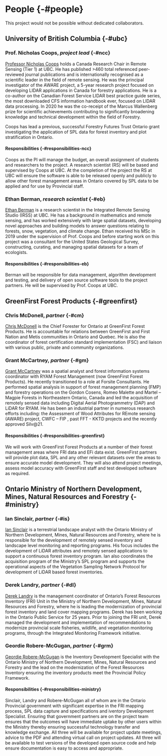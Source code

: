 # People {-#people}

This project would not be possible without dedicated collaborators.

## University of British Columbia {-#ubc}

### Prof. Nicholas Coops, *project lead* {-#ncc}

[Professor Nicholas Coops](https://forestry.ubc.ca/faculty-profile/nicholas-coops/) holds a Canada Research Chair in Remote Sensing (Tier 1) at UBC. He has published >460 total referenced peer-reviewed journal publications and is internationally recognised as a scientific leader in the field of remote sensing. He was the principal investigator of the AWARE project, a 5-year research project focused on developing LIDAR applications in Canada for forestry applications. He is a co-author on the Canadian Forest Service LIDAR best practice guide series, the most downloaded CFS information handbook ever, focused on LIDAR data processing. In 2020 he was the co-receipt of the Marcus Wallenberg prize for scientific achievements contributing to significantly broadening knowledge and technical development within the field of Forestry.

Coops has lead a previous, successful Forestry Futures Trust Ontario grant investigating the application of SPL data for forest inventory and plot stratification in Ontario. 

#### Responsibilities {-#responsibilities-ncc}

Coops as the PI will manage the budget, an overall assignment of students and researchers to the project. A research scientist (RS) will be based and supervised by Coops at UBC. At the completion of the project the RS at UBC will ensure the software is able to be released openly and publicly to allow other forest management areas in Ontario covered by SPL data to be applied and for use by Provincial staff.

### Ethan Berman, *research scientist* {-#eb}

[Ethan Berman](linkedin.com/in/ethan-berman) is a research scientist in the Integrated Remote Sensing Studio (IRSS) at UBC. He has a background in mathematics and remote sensing, and has worked extensively with large spatial datasets, developing novel approaches and building models to answer questions relating to forests, snow, vegetation, and climate change. Ethan received his MSc in 2019 under the supervision of Prof. Coops and before starting work on this project was a consultant for the United States Geological Survey, constructing, curating, and managing spatial datasets for a team of ecologists. 

#### Responsibilities {-#responsibilities-eb}

Berman will be responsible for data management, algorithm development and testing, and delivery of open source software tools to the project partners. He will be supervised by Prof. Coops at UBC.

## GreenFirst Forest Products {-#greenfirst}

### Chris McDonell, *partner* {-#cm}

[Chris McDonell](linkedin.com/in/chris-mcdonell-45759113) is the Chief Forester for Ontario at GreenFirst Forest Products. He is accountable for relations between GreenFirst and First Nation and Metis communities in Ontario and Quebec. He is also the coordinator of forest certification standard implementation (FSC) and liaison with various public, private and community organizations.

### Grant McCartney, *partner* {-#gm}

[Grant McCartney](https://ca.linkedin.com/in/grantmccartneygis) was a spatial analyst and forest information systems coordinator with RYAM Forest Management (now GreenFirst Forest Products). He recently transitioned to a role at Forsite Consultants. He performed spatial analysis in support of forest management planning (FMP) and forestry operations on the Gordon Cosens, Romeo Malette and Martel – Magpie Forests in Northeastern Ontario, Canada and led the acquisition of remotely sensed data including Digital Aerial Photogrammetry (DAP) and LiDAR for RYAM. He has been an industrial partner in numerous research efforts including: the Assessment of Wood Attributes for REmote sensing (AWARE) project, CWFC – FIP , past FFT - KKTD projects and the recently approved Silv@21.

#### Responsibilities {-#responsibilities-greenfirst}

We will work with GreenFirst Forest Products at a number of their forest management areas where FRI data and EFi data exist. GreenFirst partners will provide plot data, SPL and any other relevant datasets over the areas to ensure accurate model development. They will also attend project meetings, assess model accuracy with GreenFirst staff and test developed software as required. 

## Ontario Ministry of Northern Development, Mines, Natural Resources and Forestry {-#ministry}

### Ian Sinclair, *partner* {-#is}

[Ian Sinclair](linkedin.com/in/ian-sinclair-984929a4) is a terrestrial landscape analyst with the Ontario Ministry of Northern Development, Mines, Natural Resources and Forestry, where he is responsible for the development of remotely sensed inventory and landscape level monitoring and reporting programs. His focus includes the development of LiDAR attributes and remotely sensed applications to support a continuous forest inventory program. Ian also coordinates the acquisition program of the Ministry’s SPL program and supports the operational aspects of the Vegetation Sampling Network Protocol for development of LiDAR based forest inventories.

### Derek Landry, *partner* {-#dl}

[Derek Landry](linkedin.com/in/derek-landry-4a860b212) is the management coordinator of Ontario’s Forest Resources Inventory (FRI) Unit in the Ministry of Northern Development, Mines, Natural Resources and Forestry, where he is leading the modernization of provincial forest inventory and land cover mapping programs. Derek has been working in the Ontario Public Service for 25 years. Prior to joining the FRI unit, Derek managed the development and implementation of recommendations to modernize provincial scale fisheries, wildlife, and vegetation monitoring programs, through the Integrated Monitoring Framework initiative.

### Geordie Robere-McGugan, *partner* {-#grm}

[Geordie Robere-McGugan](linkedin.com/in/geordie-robere-mcgugan-b5b6aa3) is the Inventory Development Specialist with the Ontario Ministry of Northern Development, Mines, Natural Resources and Forestry and the lead on the modernization of the Forest Resources Inventory ensuring the inventory products meet the Provincial Policy Framework. 

#### Responsibilities {-#responsibilities-ministry}

Sinclair, Landry and Robere-McGugan all of whom are in the Ontario Provincial government with significant expertise in the FRI mapping process, SPL data capture and specifications and iventory Development Specialist. Ensuring that government partners are on the project team ensures that the outcomes will have immediate uptake by other users within the Ministry thereby ensuring successful technology transfer and knowledge exchange. All three will be available for project update meetings, advice to the PDF and attending virtual call on project updates. All three will be available to test versions of the developed open source code and help ensure documentation is easy to access and appropriate. 
